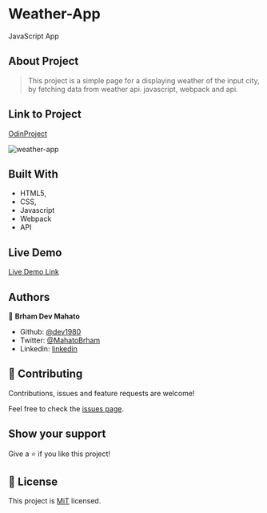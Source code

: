 # Weather-App

JavaScript App

## About Project

>This project is a simple page for a displaying weather of the input city, by fetching data from weather api.
 javascript, webpack and api.

## Link to Project

[OdinProject](https://www.theodinproject.com/courses/javascript/lessons/weather-app)

![weather-app]()

## Built With

-   HTML5,
-   CSS,
-   Javascript
-   Webpack
-   API

## Live Demo

[Live Demo Link]()

## Authors

👤 **Brham Dev Mahato**

-   Github: [@dev1980](https://github.com/dev1980)
-   Twitter: [@MahatoBrham](https://twitter.com/MahatoBrham)
-   Linkedin: [linkedin](https://www.linkedin.com/in/dev1980/)
## 🤝 Contributing

Contributions, issues and feature requests are welcome!

Feel free to check the [issues page]().

## Show your support

Give a ⭐️ if you like this project!

## 📝 License

This project is [MiT](https://opensource.org/licenses/MIT) licensed.

